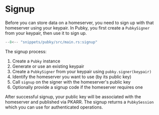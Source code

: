 # Signup

Before you can store data on a homeserver, you need to sign up with that homeserver using your keypair. In Pubky, you first create a `PubkySigner` from your keypair, then use it to sign up.

```rust
--8<-- "snippets/pubky/src/main.rs:signup"
```

The signup process:

1. Create a `Pubky` instance
2. Generate or use an existing keypair
3. Create a `PubkySigner` from your keypair using `pubky.signer(keypair)`
4. Identify the homeserver you want to use (by its public key)
5. Call `signup` on the signer with the homeserver's public key
6. Optionally provide a signup code if the homeserver requires one

After successful signup, your public key will be associated with the homeserver and published via PKARR. The signup returns a `PubkySession` which you can use for authenticated operations.
